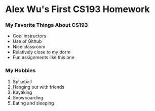 # Alex Wu's First CS193 Homework
 

### My Favorite Things About CS193
- Cool instructors
- Use of Github
- Nice classroom
- Relatively close to my dorm
- Fun assignments like this one

### My Hobbies
1. Spikeball
2. Hanging out with friends
3. Kayaking
4. Snowboarding
5. Eating and sleeping

 
 
